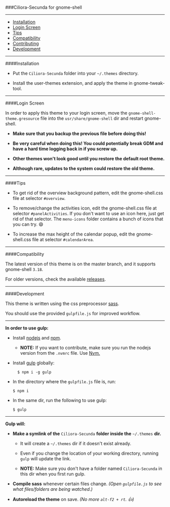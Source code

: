 ###Ciliora-Secunda for gnome-shell 

---

* [Installation](#installation)
* [Login Screen](#login-screen)
* [Tips](#tips)
* [Compatibility](#compatibility)
* [Contributing](#contributing)
* [Development](#development)

---

####Installation

* Put the `Ciliora-Secunda` folder into your `~/.themes` directory.

* Install the user-themes extension, and apply the theme in gnome-tweak-tool.

---

####Login Screen

In order to apply this theme to your login screen, move the `gnome-shell-theme.gresource` file into the `usr/share/gnome-shell` dir and restart gnome-shell.

* **Make sure that you backup the previous file before doing this!**

* **Be very careful when doing this! You could potentially break GDM and have a hard time logging back in if you screw up.**

* **Other themes won't look good until you restore the default root theme.**

* **Although rare, updates to the system could restore the old theme.**

---

####Tips

* To get rid of the overview background pattern, edit the gnome-shell.css file at selector `#overview`.

* To remove/change the activities icon, edit the gnome-shell.css file at selector `#panelActivities`. If you don't want to use an icon here, just get rid of that selector. The `menu-icons` folder contains a bunch of icons that you can try. :smile:

* To increase the max height of the calendar popup, edit the gnome-shell.css file at selector `#calendarArea`.

---

####Compatibility

The latest version of this theme is on the master branch, and it supports gnome-shell `3.18`.

For older versions, check the available [releases](../../releases).

---

####Development

This theme is written using the css preprocessor [sass](http://sass-lang.com/).  

You should use the provided `gulpfile.js` for improved workflow.

---

**In order to use gulp:**

* Install [nodejs](https://nodejs.org/) and [npm](https://www.npmjs.com/).
    * **NOTE:** If you want to contribute, make sure you run the nodejs version from the `.nvmrc` file. Use [Nvm.](https://github.com/creationix/nvm)

* Install [gulp](http://gulpjs.com/) globally:

        $ npm i -g gulp

* In the directory where the `gulpfile.js` file is, run:

    ```
    $ npm i
    ```

* In the same dir, run the following to use gulp:

    ```
    $ gulp
    ```

---

**Gulp will:**

* **Make a symlink of the** `Ciliora-Secunda` **folder inside the** `~/.themes` **dir.**

    * It will create a `~/.themes` dir if it doesn't exist already.

    * Even if you change the location of your working directory, running `gulp` will update the link.

    * **NOTE:** Make sure you don't have a folder named `Ciliora-Secunda` in this dir when you first run gulp.

* **Compile sass** whenever certain files change. _(Open `gulpfile.js` to see what files/folders are being watched.)_

* **Autoreload the theme** on save. _(No more `alt-f2 + rt`. :+1:)_

